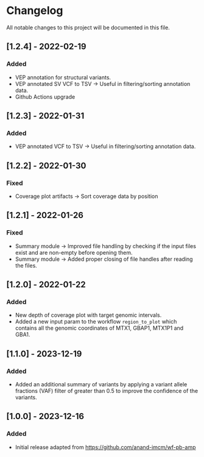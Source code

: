 # Changelog

All notable changes to this project will be documented in this file.
## [1.2.4] - 2022-02-19

### Added
- VEP annotation for structural variants.
- VEP annotated SV VCF to TSV -> Useful in filtering/sorting annotation data.
- Github Actions upgrade

## [1.2.3] - 2022-01-31

### Added
- VEP annotated VCF to TSV -> Useful in filtering/sorting annotation data.

## [1.2.2] - 2022-01-30

### Fixed
- Coverage plot artifacts -> Sort coverage data by position

## [1.2.1] - 2022-01-26

### Fixed
- Summary module -> Improved file handling by checking if the input files exist and are non-empty before opening them.
- Summary module -> Added proper closing of file handles after reading the files.

## [1.2.0] - 2022-01-22

### Added

- New depth of coverage plot with target genomic intervals.
- Added a new input param to the workflow `region_to_plot` which contains all the genomic coordinates of MTX1, GBAP1, MTX1P1 and GBA1.

## [1.1.0] - 2023-12-19

### Added

- Added an additional summary of variants by applying a variant allele fractions (VAF) filter of greater than 0.5 to improve the confidence of the variants.

## [1.0.0] - 2023-12-16

### Added

- Initial release adapted from https://github.com/anand-imcm/wf-pb-amp